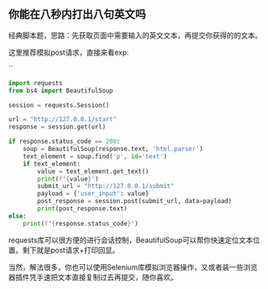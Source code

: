 ## 你能在八秒内打出八句英文吗

经典脚本题，思路：先获取页面中需要输入的英文文本，再提交你获得的的文本。

这里推荐模拟post请求，直接来看exp:

``

```Python
import requests
from bs4 import BeautifulSoup

session = requests.Session()

url = "http://127.0.0.1/start"
response = session.get(url)

if response.status_code == 200:
    soup = BeautifulSoup(response.text, 'html.parser')
    text_element = soup.find('p', id='text')
    if text_element:
        value = text_element.get_text()
        print(f"{value}")
        submit_url = "http://127.0.0.1/submit"
        payload = {'user_input': value}
        post_response = session.post(submit_url, data=payload)
        print(post_response.text)
else:
    print(f"{response.status_code}")
```

requests库可以很方便的进行会话控制，BeautifulSoup可以帮你快速定位文本位置。剩下就是post请求+打印回显。

当然，解法很多，你也可以使用Selenium库模拟浏览器操作，又或者装一些浏览器插件凭手速把文本直接复制过去再提交，随你喜欢。